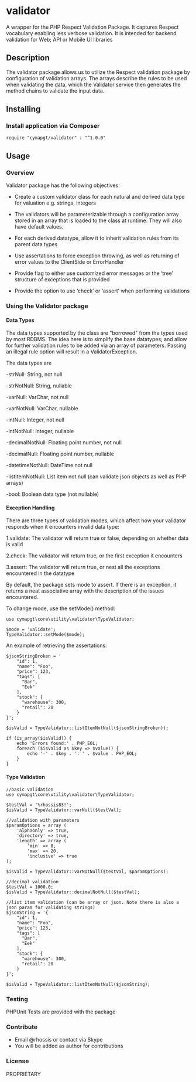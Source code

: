 # validator
A wrapper for the PHP Respect Validation Package. It captures Respect vocabulary
enabling less verbose validation. It is intended for backend validation for Web;
API or Mobile UI libraries

## Description

The validator package allows us to utilize the Respect validation package by
configuration of validation arrays. The arrays describe the rules to be used
when validating the data, which the Validator service then generates the method
chains to validate the input data.

## Installing

### Install application via Composer

    require "cymapgt/validator" : "^1.0.0"

## Usage

### Overview

Validator package has the following objectives:

- Create a custom validator class for each natural and derived data type for valuation e.g. strings, integers

- The validators will be parameterizable through a configuration array stored in an array that is loaded to the class at runtime. They will also have default values.

- For each derived datatype, allow it to inherit  validation rules from its parent data types

- Use assertations to force exception throwing, as well as returning of error values to the ClientSide or ErrorHandler

- Provide flag to either use customized error messages or the ‘tree’ structure of exceptions that is provided

- Provide the option to use ‘check’ or ‘assert’ when performing validations

### Using the Validator package
#### Data Types

The data types supported by the class are "borrowed" from the types used by most RDBMS.
The idea here is to simplify the base datatypes; and allow for further validation rules
to be added via an array of parameters. Passing an illegal rule option will result
in a ValidatorException.

The data types are

-strNull: String, not null

-strNotNull: String, nullable

-varNull: VarChar, not null

-varNotNull: VarChar, nullable

-intNull: Integer, not null

-intNotNull: Integer, nullable

-decimalNotNull: Floating point number, not null

-decimalNull: Floating point number, nullable

-datetimeNotNull: DateTime not null

-listItemNotNull: List item not null (can validate json objects as well as PHP arrays)

-bool: Boolean data type (not nullable)

#### Exception Handling
There are three types of validation modes, which affect how your validator responds
when it encounters invalid data type:

1.validate: The validator will return true or false, depending on whether data is valid

2.check: The validator will return true, or the first exception it encounters

3.assert: The validator will return true, or nest all the exceptions encountered in the datatype

By default, the package sets mode to assert. If there is an exception, it returns
a neat associative array with the description of the issues encountered.

To change mode, use the setMode() method:
    
    use cymapgt\core\utility\validator\TypeValidator;

    $mode = 'validate';
    TypeValidator::setMode($mode);

An example of retrieving the assertations:

    $jsonStringBroken = '
        "id": 1,
        "name": "Foo",
        "price": 123,
        "tags": [
          "Bar",
          "Eek"
        ],
        "stock": {
          "warehouse": 300,
          "retail": 20
        }
    }';
    
    $isValid = TypeValidator::listItemNotNull($jsonStringBroken));

    if (is_array($isValid)) {
        echo 'Errors found:' . PHP_EOL;
        foreach ($isValid as $key => $value)) {
            echo '-' . $key . ': ' . $value . PHP_EOL;
        }
    }

#### Type Validation

    //basic validation
    use cymapgt\core\utility\validator\TypeValidator;

    $testVal = '%rhossis83!';
    $isValid = TypeValidator::varNull($testVal);
    
    //validation with parameters
    $paramOptions = array (
        'alphaonly' => true,
        'directory' => true,
        'length' => array (
            'min' => 0, 
            'max' => 20,
            'inclusive' => true
    );

    $isValid = TypeValidator::varNotNull($testVal, $paramOptions);

    //decimal validation
    $testVal = 1000.0;
    $isValid = TypeValidator::decimalNotNull($testVal);

    //list item validation (can be array or json. Note there is also a json param for validating strings)
    $jsonString = '{
        "id": 1,
        "name": "Foo",
        "price": 123,
        "tags": [
          "Bar",
          "Eek"
        ],
        "stock": {
          "warehouse": 300,
          "retail": 20
        }
    }';

    $isValid = TypeValidator::listItemNotNull($jsonString);

### Testing

PHPUnit Tests are provided with the package

### Contribute

* Email @rhossis or contact via Skype
* You will be added as author for contributions

### License

PROPRIETARY
